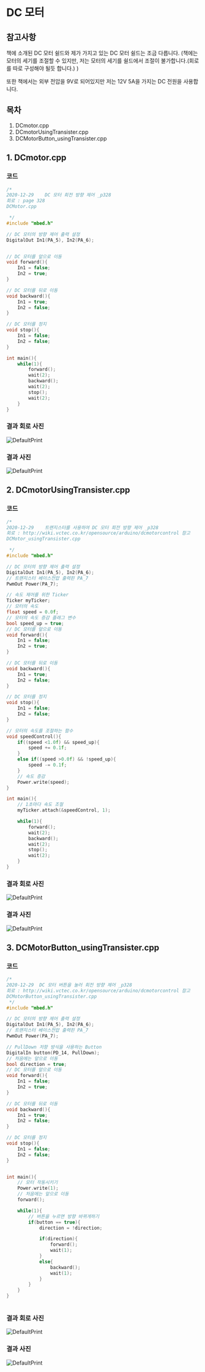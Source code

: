 # DC 모터

## 참고사항

책에 소개된 DC 모터 쉴드와 제가 가지고 있는 DC 모터 쉴드는 조금 다릅니다. (책에는 모터의 세기를 조절할 수 있지만, 저는 모터의 세기를 쉴드에서 조절이 불가합니다.(회로를 따로 구성해야 될듯 합니다.) )

또한 책에서는 외부 전압을 9V로 되어있지만 저는 12V 5A을 가지는 DC 전원을 사용합니다.

## 목차
1. DCmotor.cpp
2. DCmotorUsingTransister.cpp
3. DCMotorButton_usingTransister.cpp
## 1. DCmotor.cpp

### 코드
```c++
/*
2020-12-29    DC 모터 회전 방향 제어 _p328
회로 : page 328
DCMotor.cpp

 */
#include "mbed.h"

// DC 모터의 방향 제어 출력 설정
DigitalOut In1(PA_5), In2(PA_6);


// DC 모터를 앞으로 이동
void forward(){
    In1 = false;
    In2 = true;
}

// DC 모터를 뒤로 이동
void backward(){
    In1 = true;
    In2 = false;
}

// DC 모터를 정지
void stop(){
    In1 = false;
    In2 = false;
}

int main(){
    while(1){
        forward();
        wait(2);
        backward();
        wait(2);
        stop();
        wait(2);
    }
}

```

### 결과 회로 사진
![DefaultPrint](https://github.com/HongyeongJu/MbedCode/blob/master/Chapter06_DC%20%EB%AA%A8%ED%84%B0/1_DCmotor_circuit.jpg)
### 결과 사진
![DefaultPrint](https://github.com/HongyeongJu/MbedCode/blob/master/Chapter06_DC%20%EB%AA%A8%ED%84%B0/1_DCmotor_picture.jpg)


## 2. DCmotorUsingTransister.cpp

### 코드
```c++
/*
2020-12-29    트랜지스터를 사용하여 DC 모터 회전 방향 제어 _p328
회로 : http://wiki.vctec.co.kr/opensource/arduino/dcmotorcontrol 참고
DCMotor_usingTransister.cpp

 */
#include "mbed.h"

// DC 모터의 방향 제어 출력 설정
DigitalOut In1(PA_5), In2(PA_6);
// 트랜지스터 베이스전압 출력핀 PA_7
PwmOut Power(PA_7);

// 속도 제어를 위한 Ticker
Ticker myTicker;
// 모터의 속도
float speed = 0.0f;
// 모터의 속도 증감 플래그 변수
bool speed_up = true;
// DC 모터를 앞으로 이동
void forward(){
    In1 = false;
    In2 = true;
}

// DC 모터를 뒤로 이동
void backward(){
    In1 = true;
    In2 = false;
}

// DC 모터를 정지
void stop(){
    In1 = false;
    In2 = false;
}

// 모터의 속도를 조절하는 함수
void speedControl(){
    if((speed <1.0f) && speed_up){
        speed += 0.1f;
    }
    else if((speed >0.0f) && !speed_up){
        speed -= 0.1f;
    }
    // 속도 증감
    Power.write(speed);
}

int main(){
    // 1초마다 속도 조절
    myTicker.attach(&speedControl, 1);

    while(1){
        forward();
        wait(2);
        backward();
        wait(2);
        stop();
        wait(2);
    }
}


```

### 결과 회로 사진
![DefaultPrint](https://github.com/HongyeongJu/MbedCode/blob/master/Chapter06_DC%20%EB%AA%A8%ED%84%B0/2_DCmotorUsingTransiter_circuit.jpg)
### 결과 사진
![DefaultPrint](https://github.com/HongyeongJu/MbedCode/blob/master/Chapter06_DC%20%EB%AA%A8%ED%84%B0/2_DCmotorUsingTransiter_picture.jpg)


## 3. DCMotorButton_usingTransister.cpp

### 코드
```c++
/*
2020-12-29  DC 모터 버튼을 눌러 회전 방향 제어 _p328
회로 : http://wiki.vctec.co.kr/opensource/arduino/dcmotorcontrol 참고
DCMotorButton_usingTransister.cpp
 */
#include "mbed.h"

// DC 모터의 방향 제어 출력 설정
DigitalOut In1(PA_5), In2(PA_6);
// 트랜지스터 베이스전압 출력핀 PA_7
PwmOut Power(PA_7);

// PullDown 저항 방식을 사용하는 Button
DigitalIn button(PD_14, PullDown);
// 처음에는 앞으로 이동
bool direction = true;
// DC 모터를 앞으로 이동
void forward(){
    In1 = false;
    In2 = true;
}

// DC 모터를 뒤로 이동
void backward(){
    In1 = true;
    In2 = false;
}

// DC 모터를 정지
void stop(){
    In1 = false;
    In2 = false;
}


int main(){
    // 모터 작동시키기
    Power.write(1);
    // 처음에는 앞으로 이동
    forward();

    while(1){
        // 버튼을 누르면 방향 바뀌게하기
        if(button == true){
            direction = !direction;

            if(direction){
                forward();
                wait(1);
            }
            else{
                backward();
                wait(1);
            }
        }
    }
}



```

### 결과 회로 사진
![DefaultPrint](https://github.com/HongyeongJu/MbedCode/blob/master/Chapter06_DC%20%EB%AA%A8%ED%84%B0/2_DCmotorUsingTransiter_circuit.jpg)
### 결과 사진
![DefaultPrint](https://github.com/HongyeongJu/MbedCode/blob/master/Chapter06_DC%20%EB%AA%A8%ED%84%B0/2_DCmotorUsingTransiter_picture.jpg)
